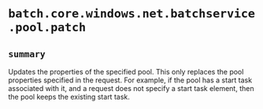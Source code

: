 # `batch.core.windows.net.batchservice.pool.patch`

## `summary`
Updates the properties of the specified pool. This only replaces the pool properties specified in the request. For example, if the pool has a start task associated with it, and a request does not specify a start task element, then the pool keeps the existing start task.


